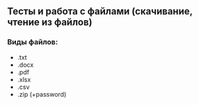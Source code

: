## Тесты и работа с файлами (скачивание, чтение из файлов)
### Виды файлов:
- .txt
- .docx
- .pdf
- .xlsx
- .csv
- .zip (+password)

